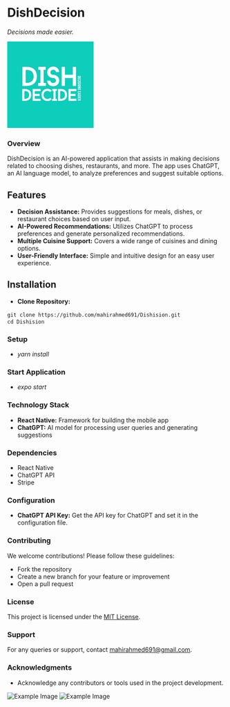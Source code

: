 # DishDecision
*Decisions made easier.*

<img src="https://github.com/mahirahmed691/Dishision/blob/main/assets/logo4.png" alt="Example Image" width="200" />

### Overview

DishDecision is an AI-powered application that assists in making decisions related to choosing dishes, restaurants, and more. The app uses ChatGPT, an AI language model, to analyze preferences and suggest suitable options.

## Features

- **Decision Assistance:** Provides suggestions for meals, dishes, or restaurant choices based on user input.
- **AI-Powered Recommendations:** Utilizes ChatGPT to process preferences and generate personalized recommendations.
- **Multiple Cuisine Support:** Covers a wide range of cuisines and dining options.
- **User-Friendly Interface:** Simple and intuitive design for an easy user experience.

## Installation
- **Clone Repository:**
```
git clone https://github.com/mahirahmed691/Dishision.git
cd Dishision
```

### Setup
- *yarn install*

### Start Application
- *expo start*
### Technology Stack

- **React Native:** Framework for building the mobile app
- **ChatGPT:** AI model for processing user queries and generating suggestions

### Dependencies

- React Native
- ChatGPT API
- Stripe
  
### Configuration

- **ChatGPT API Key:** Get the API key for ChatGPT and set it in the configuration file.

### Contributing

We welcome contributions! Please follow these guidelines:
- Fork the repository
- Create a new branch for your feature or improvement
- Open a pull request

### License

This project is licensed under the [MIT License](link-to-license).

### Support

For any queries or support, contact [mahirahmed691@gmail.com](mailto:mahirahmed691@gmail.com).

### Acknowledgments

- Acknowledge any contributors or tools used in the project development.

<img src="https://media.licdn.com/dms/image/C4E03AQHtqec7iPC0XQ/profile-displayphoto-shrink_400_400/0/1656085518557?e=1704931200&v=beta&t=9zwk4-7giJLHcRSOcrZsG1ea5Y5fkHP5bD5FXYQ7LX8" alt="Example Image" width="100" />
<img src="https://media.licdn.com/dms/image/C5603AQHrZrhA1Us7qA/profile-displayphoto-shrink_800_800/0/1517398677029?e=1704931200&v=beta&t=Ja7jfPIwnFbgBVfD-_yl4PaLEqI5mfjXgRtLVEz13D4" alt="Example Image" width="100" />

